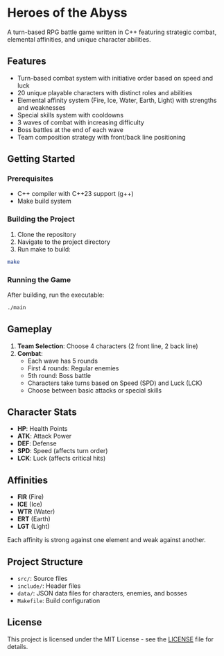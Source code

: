 # Heroes of the Abyss

A turn-based RPG battle game written in C++ featuring strategic combat, elemental affinities, and unique character abilities.

## Features

- Turn-based combat system with initiative order based on speed and luck
- 20 unique playable characters with distinct roles and abilities
- Elemental affinity system (Fire, Ice, Water, Earth, Light) with strengths and weaknesses
- Special skills system with cooldowns
- 3 waves of combat with increasing difficulty
- Boss battles at the end of each wave
- Team composition strategy with front/back line positioning

## Getting Started

### Prerequisites

- C++ compiler with C++23 support (g++)
- Make build system

### Building the Project

1. Clone the repository
2. Navigate to the project directory
3. Run make to build:

```sh
make
```

### Running the Game

After building, run the executable:

```sh
./main
```

## Gameplay

1. **Team Selection**: Choose 4 characters (2 front line, 2 back line)
2. **Combat**: 
   - Each wave has 5 rounds
   - First 4 rounds: Regular enemies
   - 5th round: Boss battle
   - Characters take turns based on Speed (SPD) and Luck (LCK)
   - Choose between basic attacks or special skills

## Character Stats

- **HP**: Health Points
- **ATK**: Attack Power
- **DEF**: Defense
- **SPD**: Speed (affects turn order)
- **LCK**: Luck (affects critical hits)

## Affinities

- **FIR** (Fire)
- **ICE** (Ice)
- **WTR** (Water)
- **ERT** (Earth)
- **LGT** (Light)

Each affinity is strong against one element and weak against another.

## Project Structure

- `src/`: Source files
- `include/`: Header files
- `data/`: JSON data files for characters, enemies, and bosses
- `Makefile`: Build configuration

## License

This project is licensed under the MIT License - see the [LICENSE](LICENSE) file for details.